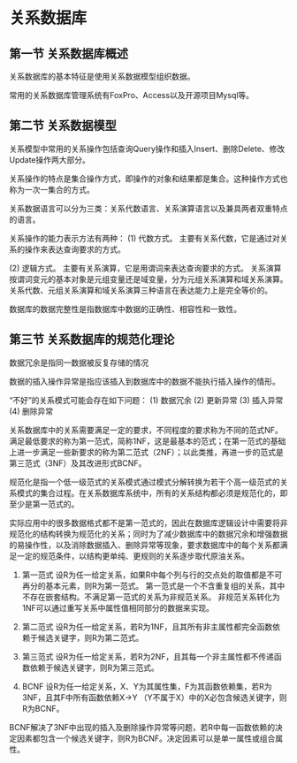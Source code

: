 # 关系数据库

## 第一节 关系数据库概述

关系数据库的基本特征是使用关系数据模型组织数据。

常用的关系数据库管理系统有FoxPro、Access以及开源项目Mysql等。

## 第二节 关系数据模型

关系模型中常用的关系操作包括查询Query操作和插入Insert、删除Delete、修改Update操作两大部分。

关系操作的特点是集合操作方式，即操作的对象和结果都是集合。这种操作方式也称为一次一集合的方式。

关系数据语言可以分为三类：关系代数语言、关系演算语言以及兼具两者双重特点的语言。

关系操作的能力表示方法有两种：
(1) 代数方式。
主要有关系代数，它是通过对关系的操作来表达查询要求的方式。

(2) 逻辑方式。
主要有关系演算，它是用谓词来表达查询要求的方式。
关系演算按谓词变元的基本对象是元组变量还是域变量，分为元组关系演算和域关系演算。
关系代数、元组关系演算和域关系演算三种语言在表达能力上是完全等价的。

数据库的数据完整性是指数据库中数据的正确性、相容性和一致性。

## 第三节 关系数据库的规范化理论

数据冗余是指同一数据被反复存储的情况

数据的插入操作异常是指应该插入到数据库中的数据不能执行插入操作的情形。

“不好”的关系模式可能会存在如下问题：
(1) 数据冗余
(2) 更新异常
(3) 插入异常
(4) 删除异常

关系数据库中的关系需要满足一定的要求，不同程度的要求称为不同的范式NF。
满足最低要求的称为第一范式，简称1NF，这是最基本的范式；在第一范式的基础上进一步满足一些新要求的称为第二范式（2NF）；以此类推，再进一步的范式是第三范式（3NF）及其改进形式BCNF。

规范化是指一个低一级范式的关系模式通过模式分解转换为若干个高一级范式的关系模式的集合过程。在关系数据库系统中，所有的关系结构都必须是规范化的，即至少是第一范式的。

实际应用中的很多数据格式都不是第一范式的，因此在数据库逻辑设计中需要将非规范化的结构转换为规范化的关系；同时为了减少数据库中的数据冗余和增强数据的易操作性，以及消除数据插入、删除异常等现象，要求数据库中的每个关系都满足一定的规范条件，以结构更单纯、更规则的关系逐步取代原油关系。

1. 第一范式
设R为任一给定关系，如果R中每个列与行的交点处的取值都是不可再分的基本元素，则R为第一范式。
第一范式是一个不含重复组的关系，其中不存在嵌套结构。不满足第一范式的关系为非规范关系。
非规范关系转化为1NF可以通过重写关系中属性值相同部分的数据来实现。

2. 第二范式
设R为任一给定关系，若R为1NF，且其所有非主属性都完全函数依赖于候选关键字，则R为第二范式。

3. 第三范式
设R为任一给定关系，若R为2NF，且其每一个非主属性都不传递函数依赖于候选关键字，则R为第三范式。

4. BCNF
设R为任一给定关系，X、Y为其属性集，F为其函数依赖集，若R为3NF，且其F中所有函数依赖X->Y （Y不属于X）中的X必包含候选关键字，则R为BCNF。

BCNF解决了3NF中出现的插入及删除操作异常等问题，若R中每一函数依赖的决定因素都包含一个候选关键字，则R为BCNF。决定因素可以是单一属性或组合属性。

